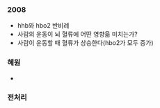 ### 2008

- hhb와 hbo2 반비례
- 사람의 운동이 뇌 혈류에 어떤 영향읆 미치는가?
- 사람이 운동할 때 혈류가 상승한다(hbo2가 모두 증가)


### 혜원

- 


### 전처리

